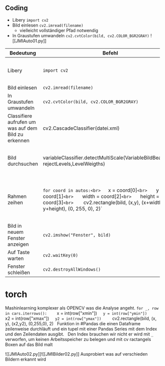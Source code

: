 ## Coding
- Libery `import cv2`
- Bild einlesen `cv2.imread(filename)` 
	- vielleicht vollständiger Pfad notwendig
- In Graustufen umwandeln `cv2.cvtColor(bild, cv2.COLOR_BGR2GRAY)`
![[JMIAuto01.py]]

| Bedeutung                                            | Befehl                                                                                                                                                                                        | Übersetzung                                                                                                                                                                  |
| ---------------------------------------------------- | --------------------------------------------------------------------------------------------------------------------------------------------------------------------------------------------- | ---------------------------------------------------------------------------------------------------------------------------------------------------------------------------- |
| Libery                                               | `import cv2`                                                                                                                                                                                  | Importiere Open Source Computer Vision Library                                                                                                                               |
| Bild einlesen                                        | `cv2.imread(filename)`                                                                                                                                                                        | image read                                                                                                                                                                   |
| In Graustufen umwandeln                              | `cv2.cvtColor(bild, cv2.COLOR_BGR2GRAY)`                                                                                                                                                      | convert color(bild, Farbe RGB zu Grau)                                                                                                                                       |
| Classifiere aufrufen um was auf dem Bild zu erkennen | cv2.CascadeClassifier(datei.xml)                                                                                                                                                              | Kaskadierende Klassifizierung                                                                                                                                                |
| Bild durchsuchen                                     | variableClassifier.detectMultiScale(VariableBildBearbeitet, rejectLevels,LevelWeigths)                                                                                                        | [Parameters of detectMultiScale in OpenCV using Python - Stack Overflow](https://stackoverflow.com/questions/36218385/parameters-of-detectmultiscale-in-opencv-using-python) |
| Rahmen zeihen                                        | `for coord in autos:<br>   `x = coord[0]`<br>   ` y = coord[1]`<br>   ` width = coord[2]`<br>   ` height = coord[3]`<br>    `cv2.rectangle(bild, (x,y), (x+width, y+height), (0, 255, 0), 2)` | Für die Koordinaten in Autos zeichen ein Rechteck mit den Koordinaten in RGB mit 2 PX breite                                                                                 |
| Bild in neuem Fenster anzeigen                       | `cv2.imshow("Fenster", bild)`                                                                                                                                                                 | bild zeignen                                                                                                                                                                 |
| Auf Taste warten                                     | `cv2.waitKey(0)`                                                                                                                                                                              | Warte auf Tastendruck                                                                                                                                                        |
| Fenster schleißen                                    | `cv2.destroyAllWindows()`                                                                                                                                                                     | Zerstöre alle Fenster                                                                                                                                                        |
# torch
Mashinlearning komplexer als OPENCV was die Analyse angeht. 
`for _, row in cars.iterrows():
   ` x = int(row["xmin"])
    `y = int(row["ymin"])
    `x2 = int(row["xmax"])
    `y2 = int(row["ymax"])
    `cv2.rectangle(bild, (x, y), (x2,y2), (0,255,0), 2)
   Funktion in #Pandas die einen Dataframe zeilenweise durchläuft und ein tupel mit einer Pandas Series mit dem Index und den Zeilendaten ausgibt.
   Den Index brauchen wir nicht er wird mit `_` verworfen, um keinen Arbeitsspeicher zu belegen
   und mit cv ractangels Boxen auf das Bild malt



![[JMIAuto02.py]]![[JMIBilder02.py]] Ausprobiert was auf verschieden Bildern erkannt wird